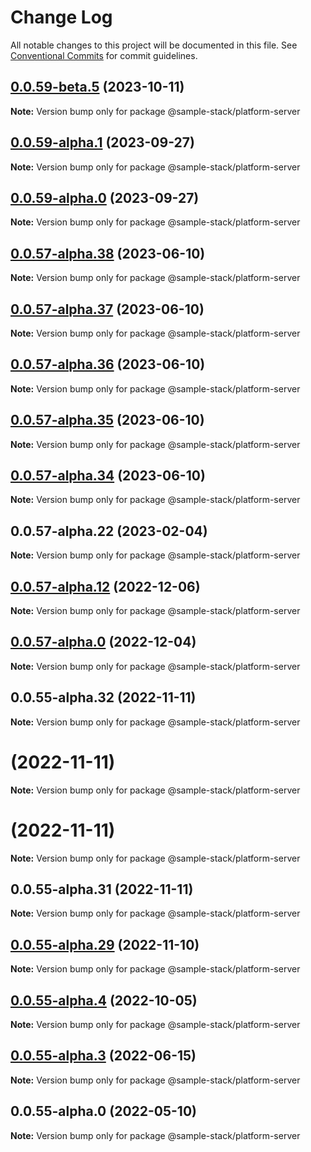 # Change Log

All notable changes to this project will be documented in this file.
See [Conventional Commits](https://conventionalcommits.org) for commit guidelines.

## [0.0.59-beta.5](https://github.com/CDEBase/fullstack-pro/compare/v0.0.59-alpha.4...v0.0.59-beta.5) (2023-10-11)

**Note:** Version bump only for package @sample-stack/platform-server

## [0.0.59-alpha.1](https://github.com/CDEBase/fullstack-pro/compare/v0.0.59-alpha.0...v0.0.59-alpha.1) (2023-09-27)

**Note:** Version bump only for package @sample-stack/platform-server

## [0.0.59-alpha.0](https://github.com/CDEBase/fullstack-pro/compare/v0.0.57-alpha.39...v0.0.59-alpha.0) (2023-09-27)

**Note:** Version bump only for package @sample-stack/platform-server

## [0.0.57-alpha.38](https://github.com/CDEBase/fullstack-pro/compare/v0.0.57-alpha.37...v0.0.57-alpha.38) (2023-06-10)

**Note:** Version bump only for package @sample-stack/platform-server

## [0.0.57-alpha.37](https://github.com/CDEBase/fullstack-pro/compare/v0.0.57-alpha.36...v0.0.57-alpha.37) (2023-06-10)

**Note:** Version bump only for package @sample-stack/platform-server

## [0.0.57-alpha.36](https://github.com/CDEBase/fullstack-pro/compare/v0.0.57-alpha.35...v0.0.57-alpha.36) (2023-06-10)

**Note:** Version bump only for package @sample-stack/platform-server

## [0.0.57-alpha.35](https://github.com/CDEBase/fullstack-pro/compare/v0.0.57-alpha.34...v0.0.57-alpha.35) (2023-06-10)

**Note:** Version bump only for package @sample-stack/platform-server

## [0.0.57-alpha.34](https://github.com/cdmbase/fullstack-pro/compare/v0.0.57-alpha.33...v0.0.57-alpha.34) (2023-06-10)

**Note:** Version bump only for package @sample-stack/platform-server

## 0.0.57-alpha.22 (2023-02-04)

**Note:** Version bump only for package @sample-stack/platform-server

## [0.0.57-alpha.12](https://github.com/cdmbase/fullstack-pro/compare/v0.0.57-alpha.11...v0.0.57-alpha.12) (2022-12-06)

**Note:** Version bump only for package @sample-stack/platform-server

## [0.0.57-alpha.0](https://github.com/cdmbase/fullstack-pro/compare/v0.0.55-alpha.33...v0.0.57-alpha.0) (2022-12-04)

**Note:** Version bump only for package @sample-stack/platform-server

## 0.0.55-alpha.32 (2022-11-11)

**Note:** Version bump only for package @sample-stack/platform-server

# (2022-11-11)

**Note:** Version bump only for package @sample-stack/platform-server

# (2022-11-11)

**Note:** Version bump only for package @sample-stack/platform-server

## 0.0.55-alpha.31 (2022-11-11)

**Note:** Version bump only for package @sample-stack/platform-server

## [0.0.55-alpha.29](https://github.com/cdmbase/fullstack-pro/compare/v0.0.55-alpha.28...v0.0.55-alpha.29) (2022-11-10)

**Note:** Version bump only for package @sample-stack/platform-server

## [0.0.55-alpha.4](https://github.com/cdmbase/fullstack-pro/compare/v0.0.55-alpha.3...v0.0.55-alpha.4) (2022-10-05)

**Note:** Version bump only for package @sample-stack/platform-server

## [0.0.55-alpha.3](https://github.com/cdmbase/fullstack-pro/compare/v0.0.55-alpha.2...v0.0.55-alpha.3) (2022-06-15)

**Note:** Version bump only for package @sample-stack/platform-server

## 0.0.55-alpha.0 (2022-05-10)

**Note:** Version bump only for package @sample-stack/platform-server
